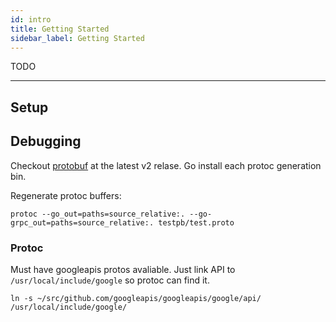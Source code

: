```yaml
---
id: intro
title: Getting Started
sidebar_label: Getting Started
---
```


TODO

---

## Setup

## Debugging

Checkout [protobuf](https://github.com/golang/protobuf) at the latest v2 relase.
Go install each protoc generation bin.

Regenerate protoc buffers:

```
protoc --go_out=paths=source_relative:. --go-grpc_out=paths=source_relative:. testpb/test.proto
```

### Protoc

Must have googleapis protos avaliable.
Just link API to `/usr/local/include/google` so protoc can find it.
```
ln -s ~/src/github.com/googleapis/googleapis/google/api/ /usr/local/include/google/
```
